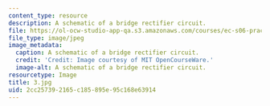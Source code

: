 ```yaml
---
content_type: resource
description: A schematic of a bridge rectifier circuit.
file: https://ol-ocw-studio-app-qa.s3.amazonaws.com/courses/ec-s06-practical-electronics-fall-2004/2cc257392165c185895e95c168e63914_3.jpg
file_type: image/jpeg
image_metadata:
  caption: A schematic of a bridge rectifier circuit.
  credit: 'Credit: Image courtesy of MIT OpenCourseWare.'
  image-alt: A schematic of a bridge rectifier circuit.
resourcetype: Image
title: 3.jpg
uid: 2cc25739-2165-c185-895e-95c168e63914
---
```

